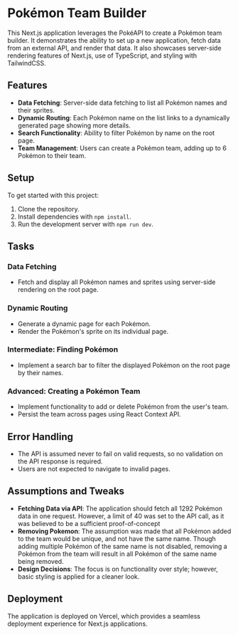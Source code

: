 # Pokémon Team Builder

This Next.js application leverages the PokéAPI to create a Pokémon team builder. It demonstrates the ability to set up a new application, fetch data from an external API, and render that data. It also showcases server-side rendering features of Next.js, use of TypeScript, and styling with TailwindCSS.

## Features

- **Data Fetching**: Server-side data fetching to list all Pokémon names and their sprites.
- **Dynamic Routing**: Each Pokémon name on the list links to a dynamically generated page showing more details.
- **Search Functionality**: Ability to filter Pokémon by name on the root page.
- **Team Management**: Users can create a Pokémon team, adding up to 6 Pokémon to their team.

## Setup

To get started with this project:

1. Clone the repository.
2. Install dependencies with `npm install`.
3. Run the development server with `npm run dev`.

## Tasks

### Data Fetching

- Fetch and display all Pokémon names and sprites using server-side rendering on the root page.

### Dynamic Routing

- Generate a dynamic page for each Pokémon.
- Render the Pokémon's sprite on its individual page.

### Intermediate: Finding Pokémon

- Implement a search bar to filter the displayed Pokémon on the root page by their names.

### Advanced: Creating a Pokémon Team

- Implement functionality to add or delete Pokémon from the user's team.
- Persist the team across pages using React Context API.

## Error Handling

- The API is assumed never to fail on valid requests, so no validation on the API response is required.
- Users are not expected to navigate to invalid pages.

## Assumptions and Tweaks

- **Fetching Data via API**: The application should fetch all 1292 Pokémon data in one request. However, a limit of 40 was set to the API call, as it was believed to be a sufficient proof-of-concept 
- **Removing Pokemon**: The assumption was made that all Pokémon added to the team would be unique, and not have the same name. Though adding multiple Pokémon of the same name is not disabled, removing a Pokémon from the team will result in all Pokémon of the same name being removed.
- **Design Decisions**: The focus is on functionality over style; however, basic styling is applied for a cleaner look.

## Deployment

The application is deployed on Vercel, which provides a seamless deployment experience for Next.js applications.
